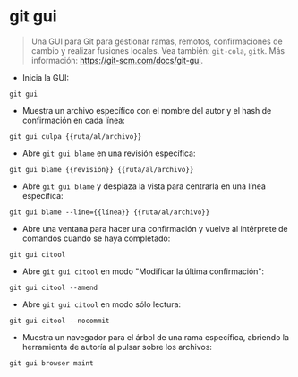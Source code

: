 # git gui

> Una GUI para Git para gestionar ramas, remotos, confirmaciones de cambio y realizar fusiones locales.
> Vea también: `git-cola`, `gitk`.
> Más información: <https://git-scm.com/docs/git-gui>.

- Inicia la GUI:

`git gui`

- Muestra un archivo específico con el nombre del autor y el hash de confirmación en cada línea:

`git gui culpa {{ruta/al/archivo}}`

- Abre `git gui blame` en una revisión específica:

`git gui blame {{revisión}} {{ruta/al/archivo}}`

- Abre `git gui blame` y desplaza la vista para centrarla en una línea específica:

`git gui blame --line={{línea}} {{ruta/al/archivo}}`

- Abre una ventana para hacer una confirmación y vuelve al intérprete de comandos cuando se haya completado:

`git gui citool`

- Abre `git gui citool` en modo "Modificar la última confirmación":

`git gui citool --amend`

- Abre `git gui citool` en modo sólo lectura:

`git gui citool --nocommit`

- Muestra un navegador para el árbol de una rama específica, abriendo la herramienta de autoría al pulsar sobre los archivos:

`git gui browser maint`
